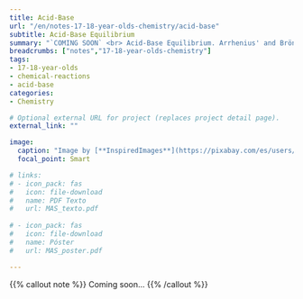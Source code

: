 ```yaml
---
title: Acid-Base
url: "/en/notes-17-18-year-olds-chemistry/acid-base"
subtitle: Acid-Base Equilibrium
summary: "`COMING SOON` <br> Acid-Base Equilibrium. Arrhenius' and Brönsted-Lowry's Theories. Concept of pH."
breadcrumbs: ["notes","17-18-year-olds-chemistry"]
tags:
- 17-18-year-olds
- chemical-reactions
- acid-base
categories:
- Chemistry

# Optional external URL for project (replaces project detail page).
external_link: ""

image:
  caption: "Image by [**InspiredImages**](https://pixabay.com/es/users/InspiredImages-57296/) on [Pixabay](https://pixabay.com/es/)"
  focal_point: Smart

# links:
# - icon_pack: fas
#   icon: file-download
#   name: PDF Texto
#   url: MAS_texto.pdf
  
# - icon_pack: fas
#   icon: file-download
#   name: Póster
#   url: MAS_poster.pdf

---
```


{{% callout note %}}
Coming soon...
{{% /callout %}}
